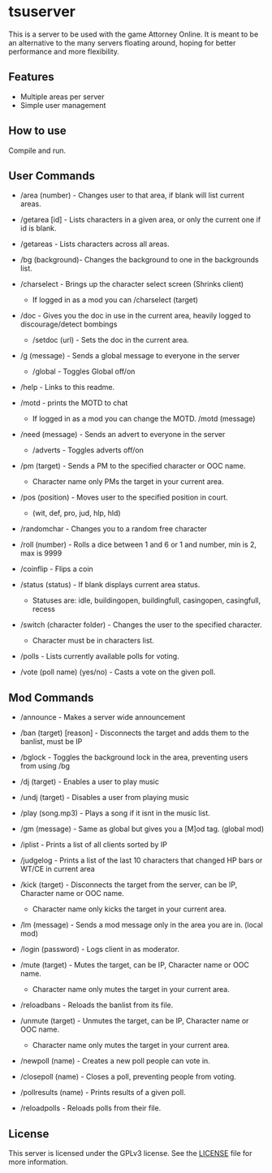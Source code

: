 # tsuserver

This is a server to be used with the game Attorney Online.
It is meant to be an alternative to the many servers floating
around, hoping for better performance and more flexibility.

## Features

* Multiple areas per server
* Simple user management

## How to use

Compile and run.

## User Commands

* /area (number) - Changes user to that area, if blank will list current areas.

* /getarea [id] - Lists characters in a given area, or only the current one if id is blank.

* /getareas - Lists characters across all areas.

* /bg (background)- Changes the background to one in the backgrounds list.

* /charselect - Brings up the character select screen (Shrinks client)
	* If logged in as a mod you can /charselect (target)

* /doc - Gives you the doc in use in the current area, heavily logged to discourage/detect bombings
	* /setdoc (url) - Sets the doc in the current area.

* /g (message) - Sends a global message to everyone in the server
	* /global - Toggles Global off/on
	
* /help - Links to this readme.

* /motd - prints the MOTD to chat
	* If logged in as a mod you can change the MOTD. /motd (message)
	
* /need (message) - Sends an advert to everyone in the server
	* /adverts - Toggles adverts off/on
	
* /pm (target) - Sends a PM to the specified character or OOC name.
	* Character name only PMs the target in your current area.
	
* /pos (position) - Moves user to the specified position in court.
	* (wit, def, pro, jud, hlp, hld)
	
* /randomchar - Changes you to a random free character

* /roll (number) - Rolls a dice between 1 and 6 or 1 and number, min is 2, max is 9999

* /coinflip - Flips a coin

* /status (status) - If blank displays current area status.
	* Statuses are: idle, buildingopen, buildingfull, casingopen, casingfull, recess

* /switch (character folder) - Changes the user to the specified character.
	* Character must be in characters list.	
	
* /polls - Lists currently available polls for voting.

* /vote (poll name) (yes/no) - Casts a vote on the given poll.

## Mod Commands

* /announce - Makes a server wide announcement

* /ban (target) [reason] - Disconnects the target and adds them to the banlist, must be IP

* /bglock - Toggles the background lock in the area, preventing users from using /bg

* /dj (target) - Enables a user to play music

* /undj (target) - Disables a user from playing music

* /play (song.mp3) - Plays a song if it isnt in the music list.

* /gm (message) - Same as global but gives you a [M]od tag. (global mod)

* /iplist - Prints a list of all clients sorted by IP

* /judgelog - Prints a list of the last 10 characters that changed HP bars or WT/CE in current area

* /kick (target) - Disconnects the target from the server, can be IP, Character name or OOC name.
	* Character name only kicks the target in your current area.
	
* /lm (message) - Sends a mod message only in the area you are in. (local mod)
	
* /login (password) - Logs client in as moderator.

* /mute (target) - Mutes the target, can be IP, Character name or OOC name.
	* Character name only mutes the target in your current area.
	
* /reloadbans - Reloads the banlist from its file.
	
* /unmute (target) - Unmutes the target, can be IP, Character name or OOC name.
	* Character name only mutes the target in your current area.
	
* /newpoll (name) - Creates a new poll people can vote in.

* /closepoll (name) - Closes a poll, preventing people from voting.

* /pollresults (name) - Prints results of a given poll.

* /reloadpolls - Reloads polls from their file.


## License

This server is licensed under the GPLv3 license. See the
[LICENSE](LICENSE.md) file for more information.
